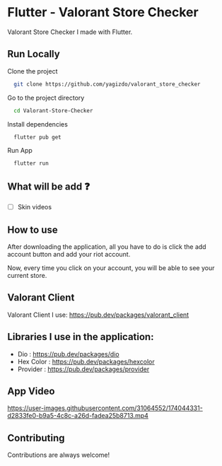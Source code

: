 # Flutter - Valorant Store Checker

Valorant Store Checker I made with Flutter.

## Run Locally

Clone the project

```bash
  git clone https://github.com/yagizdo/valorant_store_checker
```

Go to the project directory

```bash
  cd Valorant-Store-Checker
```

Install dependencies

```bash
  flutter pub get
```

Run App

```bash
  flutter run
```


## What will be add :question:

- [ ] Skin videos


## How to use
After downloading the application, all you have to do is click the add account button and add your riot account. 

Now, every time you click on your account, you will be able to see your current store.

## Valorant Client
Valorant Client I use: https://pub.dev/packages/valorant_client


##  Libraries I use in the application:
- Dio : https://pub.dev/packages/dio
- Hex Color : https://pub.dev/packages/hexcolor
- Provider : https://pub.dev/packages/provider


## App Video

https://user-images.githubusercontent.com/31064552/174044331-d2833fe0-b9a5-4c8c-a26d-fadea25b8713.mp4


## Contributing

Contributions are always welcome!
